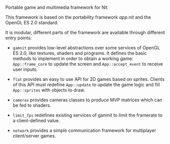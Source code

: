 Portable game and multimedia framework for Nit

This framework is based on the portability framework _app.nit_ and the OpenGL ES 2.0 standard.

It is modular, different parts of the framework are available through different entry points:

* `gamnit` provides low-level abstractions over some services of OpenGL ES 2.0, like textures, shaders and programs.
  It defines the basic methods to implement in order to obtain a working game: `App::frame_core` to update the screen
  and `App::accept_event` to receive user inputs.

* `flat` provides an easy to use API for 2D games based on sprites.
  Clients of this API must redefine `App::update` to update the game logic and fill `App::sprites` with objects to draw.

* `cameras` provides cameras classes to produce MVP matrices which can be fed to shaders.

* `limit_fps` redefines existing services of gamnit to limit the framerate to a client-defined value.

* `network` provides a simple communication framework for multiplayer client/server games.
